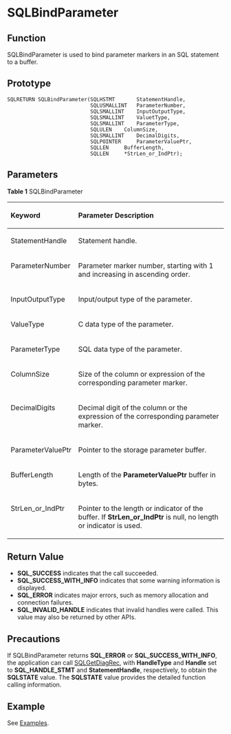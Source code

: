 # SQLBindParameter<a name="EN-US_TOPIC_0242371441"></a>

## Function<a name="en-us_topic_0238272887_en-us_topic_0237120417_en-us_topic_0059778788_s9699227cd3d64b43b542e3e3b9a52f37"></a>

SQLBindParameter is used to bind parameter markers in an SQL statement to a buffer.

## Prototype<a name="en-us_topic_0238272887_en-us_topic_0237120417_en-us_topic_0059778788_s76c0a779ab1c478c810142eb2525b643"></a>

```
SQLRETURN SQLBindParameter(SQLHSTMT       StatementHandle,    
                           SQLUSMALLINT   ParameterNumber,     
                           SQLSMALLINT    InputOutputType,
                           SQLSMALLINT    ValuetType,
                           SQLSMALLINT    ParameterType,
                           SQLULEN    ColumnSize,
                           SQLSMALLINT    DecimalDigits,
                           SQLPOINTER     ParameterValuePtr,
                           SQLLEN     BufferLength,
                           SQLLEN     *StrLen_or_IndPtr);
```

## Parameters<a name="en-us_topic_0238272887_en-us_topic_0237120417_en-us_topic_0059778788_s162b61a3e0d64b3286e3070aee689350"></a>

**Table  1**  SQLBindParameter

<a name="en-us_topic_0238272887_en-us_topic_0237120417_en-us_topic_0059778788_t166b5c8088984234b84efa5befc8b9ff"></a>
<table><thead align="left"><tr id="en-us_topic_0238272887_en-us_topic_0237120417_en-us_topic_0059778788_r91d6d73f70244428914a6ac0142e6fab"><th class="cellrowborder" valign="top" width="24.5%" id="mcps1.2.3.1.1"><p id="en-us_topic_0238272887_en-us_topic_0237120417_en-us_topic_0059778788_ab99afd2345e74b028bde2115983e0575"><a name="en-us_topic_0238272887_en-us_topic_0237120417_en-us_topic_0059778788_ab99afd2345e74b028bde2115983e0575"></a><a name="en-us_topic_0238272887_en-us_topic_0237120417_en-us_topic_0059778788_ab99afd2345e74b028bde2115983e0575"></a><strong id="b271734614125"><a name="b271734614125"></a><a name="b271734614125"></a>Keyword</strong></p>
</th>
<th class="cellrowborder" valign="top" width="75.5%" id="mcps1.2.3.1.2"><p id="en-us_topic_0238272887_en-us_topic_0237120417_en-us_topic_0059778788_a8f9bf322b61b4803b2a35c920f19f664"><a name="en-us_topic_0238272887_en-us_topic_0237120417_en-us_topic_0059778788_a8f9bf322b61b4803b2a35c920f19f664"></a><a name="en-us_topic_0238272887_en-us_topic_0237120417_en-us_topic_0059778788_a8f9bf322b61b4803b2a35c920f19f664"></a><strong id="b438693901217"><a name="b438693901217"></a><a name="b438693901217"></a>Parameter Description</strong></p>
</th>
</tr>
</thead>
<tbody><tr id="en-us_topic_0238272887_en-us_topic_0237120417_en-us_topic_0059778788_r80a5189869914c0084cfe86e534f96e9"><td class="cellrowborder" valign="top" width="24.5%" headers="mcps1.2.3.1.1 "><p id="en-us_topic_0238272887_en-us_topic_0237120417_en-us_topic_0059778788_aba9fe70a94744ea59b0d184e2e7567c8"><a name="en-us_topic_0238272887_en-us_topic_0237120417_en-us_topic_0059778788_aba9fe70a94744ea59b0d184e2e7567c8"></a><a name="en-us_topic_0238272887_en-us_topic_0237120417_en-us_topic_0059778788_aba9fe70a94744ea59b0d184e2e7567c8"></a>StatementHandle</p>
</td>
<td class="cellrowborder" valign="top" width="75.5%" headers="mcps1.2.3.1.2 "><p id="en-us_topic_0238272887_en-us_topic_0237120417_en-us_topic_0059778788_a2a735c4a026b49b89f4adf01293ca3c8"><a name="en-us_topic_0238272887_en-us_topic_0237120417_en-us_topic_0059778788_a2a735c4a026b49b89f4adf01293ca3c8"></a><a name="en-us_topic_0238272887_en-us_topic_0237120417_en-us_topic_0059778788_a2a735c4a026b49b89f4adf01293ca3c8"></a>Statement handle.</p>
</td>
</tr>
<tr id="en-us_topic_0238272887_en-us_topic_0237120417_en-us_topic_0059778788_rbfc5f8db132f4590a645ebdec17aea87"><td class="cellrowborder" valign="top" width="24.5%" headers="mcps1.2.3.1.1 "><p id="en-us_topic_0238272887_en-us_topic_0237120417_en-us_topic_0059778788_ae97a93d555d54e49b1b149309f52aebb"><a name="en-us_topic_0238272887_en-us_topic_0237120417_en-us_topic_0059778788_ae97a93d555d54e49b1b149309f52aebb"></a><a name="en-us_topic_0238272887_en-us_topic_0237120417_en-us_topic_0059778788_ae97a93d555d54e49b1b149309f52aebb"></a>ParameterNumber</p>
</td>
<td class="cellrowborder" valign="top" width="75.5%" headers="mcps1.2.3.1.2 "><p id="en-us_topic_0238272887_en-us_topic_0237120417_en-us_topic_0059778788_a38c7f3bf2112431197c7d37f193063b3"><a name="en-us_topic_0238272887_en-us_topic_0237120417_en-us_topic_0059778788_a38c7f3bf2112431197c7d37f193063b3"></a><a name="en-us_topic_0238272887_en-us_topic_0237120417_en-us_topic_0059778788_a38c7f3bf2112431197c7d37f193063b3"></a>Parameter marker number, starting with 1 and increasing in ascending order.</p>
</td>
</tr>
<tr id="en-us_topic_0238272887_en-us_topic_0237120417_en-us_topic_0059778788_re0aa5f8a651546acad800610a3c864d2"><td class="cellrowborder" valign="top" width="24.5%" headers="mcps1.2.3.1.1 "><p id="en-us_topic_0238272887_en-us_topic_0237120417_en-us_topic_0059778788_a542ace8688914a71aa9660b9a63a4175"><a name="en-us_topic_0238272887_en-us_topic_0237120417_en-us_topic_0059778788_a542ace8688914a71aa9660b9a63a4175"></a><a name="en-us_topic_0238272887_en-us_topic_0237120417_en-us_topic_0059778788_a542ace8688914a71aa9660b9a63a4175"></a>InputOutputType</p>
</td>
<td class="cellrowborder" valign="top" width="75.5%" headers="mcps1.2.3.1.2 "><p id="en-us_topic_0238272887_en-us_topic_0237120417_en-us_topic_0059778788_a67d55944cdf147b7abf45df54771b275"><a name="en-us_topic_0238272887_en-us_topic_0237120417_en-us_topic_0059778788_a67d55944cdf147b7abf45df54771b275"></a><a name="en-us_topic_0238272887_en-us_topic_0237120417_en-us_topic_0059778788_a67d55944cdf147b7abf45df54771b275"></a>Input/output type of the parameter.</p>
</td>
</tr>
<tr id="en-us_topic_0238272887_en-us_topic_0237120417_en-us_topic_0059778788_r332073e3d0f043b4abebf6b649aa38e8"><td class="cellrowborder" valign="top" width="24.5%" headers="mcps1.2.3.1.1 "><p id="en-us_topic_0238272887_en-us_topic_0237120417_en-us_topic_0059778788_ac3e0b43615114ea18bb09d92c11adf6c"><a name="en-us_topic_0238272887_en-us_topic_0237120417_en-us_topic_0059778788_ac3e0b43615114ea18bb09d92c11adf6c"></a><a name="en-us_topic_0238272887_en-us_topic_0237120417_en-us_topic_0059778788_ac3e0b43615114ea18bb09d92c11adf6c"></a>ValueType</p>
</td>
<td class="cellrowborder" valign="top" width="75.5%" headers="mcps1.2.3.1.2 "><p id="en-us_topic_0238272887_en-us_topic_0237120417_en-us_topic_0059778788_ae42673fcd8a54f449f37875df76b0ebf"><a name="en-us_topic_0238272887_en-us_topic_0237120417_en-us_topic_0059778788_ae42673fcd8a54f449f37875df76b0ebf"></a><a name="en-us_topic_0238272887_en-us_topic_0237120417_en-us_topic_0059778788_ae42673fcd8a54f449f37875df76b0ebf"></a>C data type of the parameter.</p>
</td>
</tr>
<tr id="en-us_topic_0238272887_en-us_topic_0237120417_en-us_topic_0059778788_ra23f8475a1184092a403292abdee5ece"><td class="cellrowborder" valign="top" width="24.5%" headers="mcps1.2.3.1.1 "><p id="en-us_topic_0238272887_en-us_topic_0237120417_en-us_topic_0059778788_ab9fe2bd9b3a0439c8c8a9852d543df24"><a name="en-us_topic_0238272887_en-us_topic_0237120417_en-us_topic_0059778788_ab9fe2bd9b3a0439c8c8a9852d543df24"></a><a name="en-us_topic_0238272887_en-us_topic_0237120417_en-us_topic_0059778788_ab9fe2bd9b3a0439c8c8a9852d543df24"></a>ParameterType</p>
</td>
<td class="cellrowborder" valign="top" width="75.5%" headers="mcps1.2.3.1.2 "><p id="en-us_topic_0238272887_en-us_topic_0237120417_en-us_topic_0059778788_a40ece0f98d3445e0ac05fce8b19e2e2d"><a name="en-us_topic_0238272887_en-us_topic_0237120417_en-us_topic_0059778788_a40ece0f98d3445e0ac05fce8b19e2e2d"></a><a name="en-us_topic_0238272887_en-us_topic_0237120417_en-us_topic_0059778788_a40ece0f98d3445e0ac05fce8b19e2e2d"></a>SQL data type of the parameter.</p>
</td>
</tr>
<tr id="en-us_topic_0238272887_en-us_topic_0237120417_en-us_topic_0059778788_reec698a0759b4b91b1a4bf2ed956d042"><td class="cellrowborder" valign="top" width="24.5%" headers="mcps1.2.3.1.1 "><p id="en-us_topic_0238272887_en-us_topic_0237120417_en-us_topic_0059778788_a92c4984ebdb349bd995ed0f66e10425e"><a name="en-us_topic_0238272887_en-us_topic_0237120417_en-us_topic_0059778788_a92c4984ebdb349bd995ed0f66e10425e"></a><a name="en-us_topic_0238272887_en-us_topic_0237120417_en-us_topic_0059778788_a92c4984ebdb349bd995ed0f66e10425e"></a>ColumnSize</p>
</td>
<td class="cellrowborder" valign="top" width="75.5%" headers="mcps1.2.3.1.2 "><p id="en-us_topic_0238272887_en-us_topic_0237120417_en-us_topic_0059778788_a5e0d64700aa940ee804879dd6768b0f9"><a name="en-us_topic_0238272887_en-us_topic_0237120417_en-us_topic_0059778788_a5e0d64700aa940ee804879dd6768b0f9"></a><a name="en-us_topic_0238272887_en-us_topic_0237120417_en-us_topic_0059778788_a5e0d64700aa940ee804879dd6768b0f9"></a>Size of the column or expression of the corresponding parameter marker.</p>
</td>
</tr>
<tr id="en-us_topic_0238272887_en-us_topic_0237120417_en-us_topic_0059778788_re2a37f4b1bb8448ba74b9064a3a05c9f"><td class="cellrowborder" valign="top" width="24.5%" headers="mcps1.2.3.1.1 "><p id="en-us_topic_0238272887_en-us_topic_0237120417_en-us_topic_0059778788_aefdadd300b494ce0a5512fead99fb5e0"><a name="en-us_topic_0238272887_en-us_topic_0237120417_en-us_topic_0059778788_aefdadd300b494ce0a5512fead99fb5e0"></a><a name="en-us_topic_0238272887_en-us_topic_0237120417_en-us_topic_0059778788_aefdadd300b494ce0a5512fead99fb5e0"></a>DecimalDigits</p>
</td>
<td class="cellrowborder" valign="top" width="75.5%" headers="mcps1.2.3.1.2 "><p id="en-us_topic_0238272887_en-us_topic_0237120417_en-us_topic_0059778788_a379515ac9fd74567b157544739ab88ba"><a name="en-us_topic_0238272887_en-us_topic_0237120417_en-us_topic_0059778788_a379515ac9fd74567b157544739ab88ba"></a><a name="en-us_topic_0238272887_en-us_topic_0237120417_en-us_topic_0059778788_a379515ac9fd74567b157544739ab88ba"></a>Decimal digit of the column or the expression of the corresponding parameter marker.</p>
</td>
</tr>
<tr id="en-us_topic_0238272887_en-us_topic_0237120417_en-us_topic_0059778788_ra28cbb7708ff43208021481712908d30"><td class="cellrowborder" valign="top" width="24.5%" headers="mcps1.2.3.1.1 "><p id="en-us_topic_0238272887_en-us_topic_0237120417_en-us_topic_0059778788_ae87365429a5045a3908e618122f0163f"><a name="en-us_topic_0238272887_en-us_topic_0237120417_en-us_topic_0059778788_ae87365429a5045a3908e618122f0163f"></a><a name="en-us_topic_0238272887_en-us_topic_0237120417_en-us_topic_0059778788_ae87365429a5045a3908e618122f0163f"></a>ParameterValuePtr</p>
</td>
<td class="cellrowborder" valign="top" width="75.5%" headers="mcps1.2.3.1.2 "><p id="en-us_topic_0238272887_en-us_topic_0237120417_en-us_topic_0059778788_a388c85fcf1d54f499c48bdd7bd7456ce"><a name="en-us_topic_0238272887_en-us_topic_0237120417_en-us_topic_0059778788_a388c85fcf1d54f499c48bdd7bd7456ce"></a><a name="en-us_topic_0238272887_en-us_topic_0237120417_en-us_topic_0059778788_a388c85fcf1d54f499c48bdd7bd7456ce"></a>Pointer to the storage parameter buffer.</p>
</td>
</tr>
<tr id="en-us_topic_0238272887_en-us_topic_0237120417_en-us_topic_0059778788_re149a134df7043bba456a4e5fb646e69"><td class="cellrowborder" valign="top" width="24.5%" headers="mcps1.2.3.1.1 "><p id="en-us_topic_0238272887_en-us_topic_0237120417_en-us_topic_0059778788_a021f3639580d41fa8b5f1f455f228b3b"><a name="en-us_topic_0238272887_en-us_topic_0237120417_en-us_topic_0059778788_a021f3639580d41fa8b5f1f455f228b3b"></a><a name="en-us_topic_0238272887_en-us_topic_0237120417_en-us_topic_0059778788_a021f3639580d41fa8b5f1f455f228b3b"></a>BufferLength</p>
</td>
<td class="cellrowborder" valign="top" width="75.5%" headers="mcps1.2.3.1.2 "><p id="en-us_topic_0238272887_en-us_topic_0237120417_en-us_topic_0059778788_ac1a88ae8528240a589d326bd7af4db80"><a name="en-us_topic_0238272887_en-us_topic_0237120417_en-us_topic_0059778788_ac1a88ae8528240a589d326bd7af4db80"></a><a name="en-us_topic_0238272887_en-us_topic_0237120417_en-us_topic_0059778788_ac1a88ae8528240a589d326bd7af4db80"></a>Length of the <strong id="b42422586114"><a name="b42422586114"></a><a name="b42422586114"></a>ParameterValuePtr</strong> buffer in bytes.</p>
</td>
</tr>
<tr id="en-us_topic_0238272887_en-us_topic_0237120417_en-us_topic_0059778788_r939b4149143c407e8127be7c1f123b0e"><td class="cellrowborder" valign="top" width="24.5%" headers="mcps1.2.3.1.1 "><p id="en-us_topic_0238272887_en-us_topic_0237120417_en-us_topic_0059778788_a367c93b4bf5a4677bb987328966c3fe5"><a name="en-us_topic_0238272887_en-us_topic_0237120417_en-us_topic_0059778788_a367c93b4bf5a4677bb987328966c3fe5"></a><a name="en-us_topic_0238272887_en-us_topic_0237120417_en-us_topic_0059778788_a367c93b4bf5a4677bb987328966c3fe5"></a>StrLen_or_IndPtr</p>
</td>
<td class="cellrowborder" valign="top" width="75.5%" headers="mcps1.2.3.1.2 "><p id="en-us_topic_0238272887_en-us_topic_0237120417_en-us_topic_0059778788_a5d04fd9a5a6548588ddc1f87ea874a8e"><a name="en-us_topic_0238272887_en-us_topic_0237120417_en-us_topic_0059778788_a5d04fd9a5a6548588ddc1f87ea874a8e"></a><a name="en-us_topic_0238272887_en-us_topic_0237120417_en-us_topic_0059778788_a5d04fd9a5a6548588ddc1f87ea874a8e"></a>Pointer to the length or indicator of the buffer. If <strong id="b8501611185013"><a name="b8501611185013"></a><a name="b8501611185013"></a>StrLen_or_IndPtr</strong> is null, no length or indicator is used.</p>
</td>
</tr>
</tbody>
</table>

## Return Value<a name="en-us_topic_0238272887_en-us_topic_0237120417_en-us_topic_0059778788_sf9532352851949c9964aaeead0bbc405"></a>

-   **SQL\_SUCCESS**  indicates that the call succeeded.
-   **SQL\_SUCCESS\_WITH\_INFO**  indicates that some warning information is displayed.
-   **SQL\_ERROR**  indicates major errors, such as memory allocation and connection failures.
-   **SQL\_INVALID\_HANDLE**  indicates that invalid handles were called. This value may also be returned by other APIs.

## Precautions<a name="en-us_topic_0238272887_en-us_topic_0237120417_en-us_topic_0059778788_sfacc96eeb1b648f49f9dc26fd0a1366c"></a>

If SQLBindParameter returns  **SQL\_ERROR**  or  **SQL\_SUCCESS\_WITH\_INFO**, the application can call  [SQLGetDiagRec](sqlgetdiagrec.md), with  **HandleType**  and  **Handle**  set to  **SQL\_HANDLE\_STMT**  and  **StatementHandle**, respectively, to obtain the  **SQLSTATE**  value. The  **SQLSTATE**  value provides the detailed function calling information.

## Example<a name="en-us_topic_0238272887_en-us_topic_0237120417_en-us_topic_0059778788_sb33a1598a85f4ab581fd17d40e3db274"></a>

See  [Examples](examples.md).

